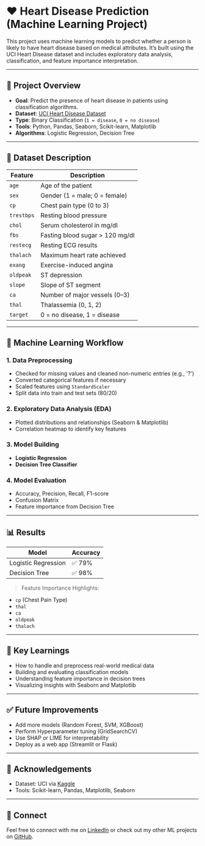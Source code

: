 # ❤️ Heart Disease Prediction (Machine Learning Project)

This project uses machine learning models to predict whether a person is likely to have heart disease based on medical attributes. It’s built using the UCI Heart Disease dataset and includes exploratory data analysis, classification, and feature importance interpretation.

---

## 📌 Project Overview

- **Goal**: Predict the presence of heart disease in patients using classification algorithms.
- **Dataset**: [UCI Heart Disease Dataset](https://www.kaggle.com/datasets/ronitf/heart-disease-uci)
- **Type**: Binary Classification (`1 = disease`, `0 = no disease`)
- **Tools**: Python, Pandas, Seaborn, Scikit-learn, Matplotlib
- **Algorithms**: Logistic Regression, Decision Tree

---

## 📁 Dataset Description

| Feature | Description |
|--------|-------------|
| `age` | Age of the patient |
| `sex` | Gender (1 = male; 0 = female) |
| `cp` | Chest pain type (0 to 3) |
| `trestbps` | Resting blood pressure |
| `chol` | Serum cholesterol in mg/dl |
| `fbs` | Fasting blood sugar > 120 mg/dl |
| `restecg` | Resting ECG results |
| `thalach` | Maximum heart rate achieved |
| `exang` | Exercise-induced angina |
| `oldpeak` | ST depression |
| `slope` | Slope of ST segment |
| `ca` | Number of major vessels (0–3) |
| `thal` | Thalassemia (0, 1, 2) |
| `target` | 0 = no disease, 1 = disease |

---

## 🧠 Machine Learning Workflow

### 1. Data Preprocessing
- Checked for missing values and cleaned non-numeric entries (e.g., '?')
- Converted categorical features if necessary
- Scaled features using `StandardScaler`
- Split data into train and test sets (80/20)

### 2. Exploratory Data Analysis (EDA)
- Plotted distributions and relationships (Seaborn & Matplotlib)
- Correlation heatmap to identify key features

### 3. Model Building
- **Logistic Regression**
- **Decision Tree Classifier**

### 4. Model Evaluation
- Accuracy, Precision, Recall, F1-score
- Confusion Matrix
- Feature importance from Decision Tree

---

## 📊 Results

| Model | Accuracy |
|-------|----------|
| Logistic Regression | ✅ 79% |
| Decision Tree | ✅ 98% |

> Feature Importance Highlights:
- `cp` (Chest Pain Type)
- `thal`
- `ca`
- `oldpeak`
- `thalach`

---

## 📌 Key Learnings

- How to handle and preprocess real-world medical data
- Building and evaluating classification models
- Understanding feature importance in decision trees
- Visualizing insights with Seaborn and Matplotlib

---

## ✅ Future Improvements

- Add more models (Random Forest, SVM, XGBoost)
- Perform Hyperparameter tuning (GridSearchCV)
- Use SHAP or LIME for interpretability
- Deploy as a web app (Streamlit or Flask)

---

## 🙌 Acknowledgements

- Dataset: UCI via [Kaggle](https://www.kaggle.com/datasets/ronitf/heart-disease-uci)
- Tools: Scikit-learn, Pandas, Matplotlib, Seaborn

---

## 🔗 Connect

Feel free to connect with me on [LinkedIn](https://www.linkedin.com/in/pushkar--deore-/) or check out my other ML projects on [GitHub](https://github.com/pushkar-deore/ML-Data-Exploration).



